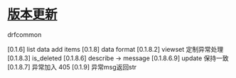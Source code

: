 # [版本更新](https://github.com/pydtools/drfcommon/blob/main/CHANGELOG.md)
drfcommon

[0.1.6] list data add items 
[0.1.8] data format
[0.1.8.2] viewset 定制异常处理
[0.1.8.3] is_deleted
[0.1.8.6] describe -> message
[0.1.8.6.9] update 保持一致
[0.1.8.7] 异常加入 405
[0.1.9] 异常msg返回str
